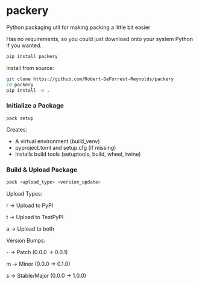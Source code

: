 # packery
Python packaging util for making packing a little bit easier


Has no requirements, so you could just download onto your system Python if you wanted.
```bash
pip install packery
```

Install from source:
```bash
git clone https://github.com/Robert-DeForrest-Reynolds/packery
cd packery
pip install -e .
```

### Initialize a Package
`pack setup`

Creates:
 - A virtual environment (build_venv)
 - pyproject.toml and setup.cfg (if missing)
 - Installs build tools (setuptools, build, wheel, twine)


### Build & Upload Package
```bash
pack <upload_type> <version_update>
```

Upload Types:

r → Upload to PyPI

t → Upload to TestPyPI

a → Upload to both

Version Bumps:

\- → Patch (0.0.0 → 0.0.1)

m → Minor (0.0.0 → 0.1.0)

s → Stable/Major (0.0.0 → 1.0.0)
